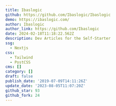 ```yaml
---
title: Ibaslogic
github: https://github.com/Ibaslogic/Ibaslogic
demo: https://ibaslogic.com/
author: Ibaslogic
author_link: https://github.com/Ibaslogic
date: 2024-02-18T11:18:22.562Z
description: Dev Articles for the Self-Starter
ssg:
  - Nextjs
css:
  - Tailwind
  - PostCSS
cms: []
category: []
draft: false
publish_date: '2019-07-09T14:11:26Z'
update_date: '2023-08-05T11:07:20Z'
github_star: 93
github_fork: 24
---
```

